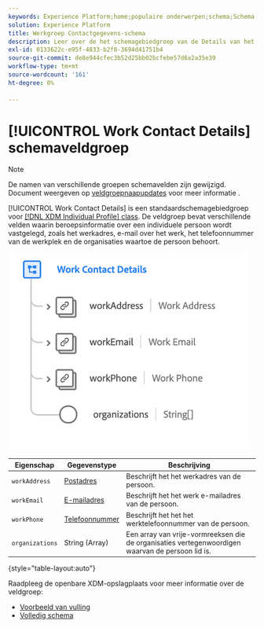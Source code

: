 ```yaml
---
keywords: Experience Platform;home;populaire onderwerpen;schema;Schema;XDM;individueel profiel;gebieden;schema's;Schema's;Schemaontwerp;mixin;mixin;het werkdetails;het profielwerk;
solution: Experience Platform
title: Werkgroep Contactgegevens-schema
description: Leer over de het schemagebiedgroep van de Details van het Contact van het Werk.
exl-id: 0133622c-e95f-4833-b2f8-3694d41751b4
source-git-commit: de8e944cfec3b52d25bb02bcfebe57d6a2a35e39
workflow-type: tm+mt
source-wordcount: '161'
ht-degree: 0%

---
```



# [!UICONTROL Work Contact Details] schemaveldgroep

>[!NOTE]
>
>De namen van verschillende groepen schemavelden zijn gewijzigd. Document weergeven op [veldgroepnaapupdates](../name-updates.md) voor meer informatie .

[!UICONTROL Work Contact Details] is een standaardschemagebiedgroep voor [[!DNL XDM Individual Profile] class](../../classes/individual-profile.md). De veldgroep bevat verschillende velden waarin beroepsinformatie over een individuele persoon wordt vastgelegd, zoals het werkadres, e-mail over het werk, het telefoonnummer van de werkplek en de organisaties waartoe de persoon behoort.

![](../../images/field-groups/work-contact-details.png)

| Eigenschap | Gegevenstype | Beschrijving |
| --- | --- | --- |
| `workAddress` | [Postadres](../../data-types/postal-address.md) | Beschrijft het het werkadres van de persoon. |
| `workEmail` | [E-mailadres](../../data-types/email-address.md) | Beschrijft het het werk e-mailadres van de persoon. |
| `workPhone` | [Telefoonnummer](../../data-types/phone-number.md) | Beschrijft het het het werktelefoonnummer van de persoon. |
| `organizations` | String (Array) | Een array van vrije-vormreeksen die de organisaties vertegenwoordigen waarvan de persoon lid is. |

{style="table-layout:auto"}

Raadpleeg de openbare XDM-opslagplaats voor meer informatie over de veldgroep:

* [Voorbeeld van vulling](https://github.com/adobe/xdm/blob/master/components/fieldgroups/profile/profile-work-details.example.1.json)
* [Volledig schema](https://github.com/adobe/xdm/blob/master/components/fieldgroups/profile/profile-work-details.schema.json)
